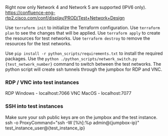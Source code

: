 
Right now only Network 4 and Network 5 are supported (IPV6 only). https://confluence-eng-rtp2.cisco.com/conf/display/PROD/Test+Network+Design

Use `terraform init` to initialize the Terraform configuration.
Use `terraform plan` to see the changes that will be applied.
Use `terraform apply` to create the resources for test networks.
Use `terraform destroy` to remove the resources for the test networks.

Use `pip install -r python_scripts/requirements.txt` to install the required packages.
Use the `python ./python_scripts/network_switch.py {test_network_number}` command to switch between the test networks.
The python script will create ssh tunnels through the jumpbox for RDP and VNC.


### RDP / VNC into test instances
RDP Windows - localhost:7066
VNC MacOS - localhost:7077

### SSH into test instances
Make sure your ssh public keys are on the jumpbox and the test instance.
ssh -o ProxyCommand="ssh -W [%h]:%p admin@{jumpbox-ip}" test_instance_user@{test_instance_ip}
